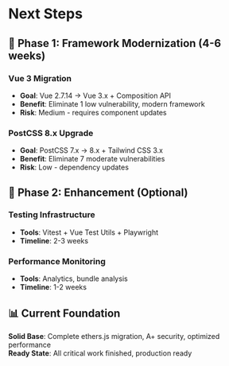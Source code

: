 # Next Steps

## 🎯 Phase 1: Framework Modernization (4-6 weeks)

### Vue 3 Migration
- **Goal**: Vue 2.7.14 → Vue 3.x + Composition API
- **Benefit**: Eliminate 1 low vulnerability, modern framework
- **Risk**: Medium - requires component updates

### PostCSS 8.x Upgrade  
- **Goal**: PostCSS 7.x → 8.x + Tailwind CSS 3.x
- **Benefit**: Eliminate 7 moderate vulnerabilities  
- **Risk**: Low - dependency updates

## 🎯 Phase 2: Enhancement (Optional)

### Testing Infrastructure
- **Tools**: Vitest + Vue Test Utils + Playwright
- **Timeline**: 2-3 weeks

### Performance Monitoring  
- **Tools**: Analytics, bundle analysis
- **Timeline**: 1-2 weeks

## 📊 Current Foundation

**Solid Base**: Complete ethers.js migration, A+ security, optimized performance  
**Ready State**: All critical work finished, production ready
